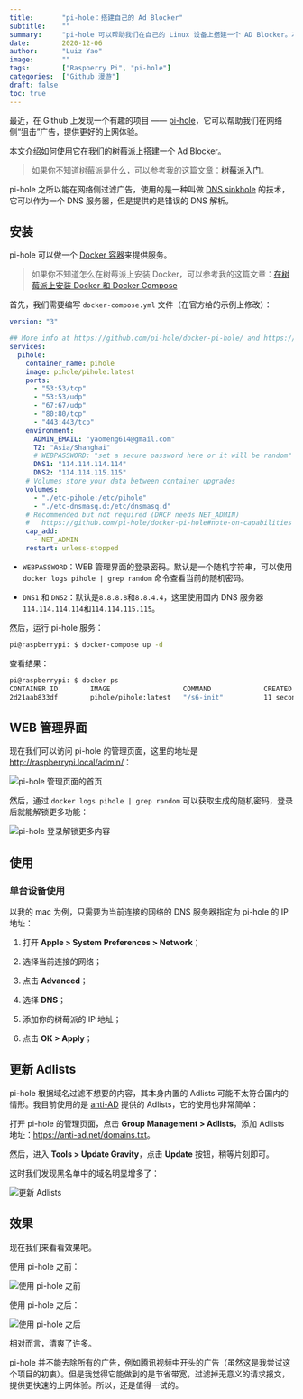 ```yaml
---
title:       "pi-hole：搭建自己的 Ad Blocker"
subtitle:    ""
summary:     "pi-hole 可以帮助我们在自己的 Linux 设备上搭建一个 AD Blocker。本文就是介绍它在树莓派上的一些实践。"
date:        2020-12-06
author:      "Luiz Yao"
image:       ""
tags:        ["Raspberry Pi", "pi-hole"]
categories:  ["Github 漫游"]
draft: false
toc: true
---
```


最近，在 Github 上发现一个有趣的项目 —— [pi-hole](https://github.com/pi-hole/pi-hole)，它可以帮助我们在网络侧“狙击”广告，提供更好的上网体验。

本文介绍如何使用它在我们的树莓派上搭建一个 Ad Blocker。

> 如果你不知道树莓派是什么，可以参考我的这篇文章：[树莓派入门](/blog/post/2020-11-28-raspberry-pi-getting-started)。

pi-hole 之所以能在网络侧过滤广告，使用的是一种叫做 [DNS sinkhole](https://en.wikipedia.org/wiki/DNS_sinkhole) 的技术，它可以作为一个 DNS 服务器，但是提供的是错误的 DNS 解析。

## 安装

pi-hole 可以做一个 [Docker 容器](https://github.com/pi-hole/docker-pi-hole)来提供服务。

>如果你不知道怎么在树莓派上安装 Docker，可以参考我的这篇文章：[在树莓派上安装 Docker 和 Docker Compose](/blog/post/2020-12-05-docker-installation-on-raspberry-pi)

首先，我们需要编写 `docker-compose.yml` 文件（在官方给的示例上修改）：

```yaml
version: "3"

## More info at https://github.com/pi-hole/docker-pi-hole/ and https://docs.pi-hole.net/
services:
  pihole:
    container_name: pihole
    image: pihole/pihole:latest
    ports:
      - "53:53/tcp"
      - "53:53/udp"
      - "67:67/udp"
      - "80:80/tcp"
      - "443:443/tcp"
    environment:
      ADMIN_EMAIL: "yaomeng614@gmail.com"
      TZ: "Asia/Shanghai"
      # WEBPASSWORD: "set a secure password here or it will be random"
      DNS1: "114.114.114.114"
      DNS2: "114.114.115.115"
    # Volumes store your data between container upgrades
    volumes:
      - "./etc-pihole:/etc/pihole"
      - "./etc-dnsmasq.d:/etc/dnsmasq.d"
    # Recommended but not required (DHCP needs NET_ADMIN)
    #   https://github.com/pi-hole/docker-pi-hole#note-on-capabilities
    cap_add:
      - NET_ADMIN
    restart: unless-stopped
```

- `WEBPASSWORD`：WEB 管理界面的登录密码。默认是一个随机字符串，可以使用 `docker logs pihole | grep random` 命令查看当前的随机密码。

- `DNS1` 和 `DNS2`：默认是`8.8.8.8`和`8.8.4.4`，这里使用国内 DNS 服务器`114.114.114.114`和`114.114.115.115`。

然后，运行 pi-hole 服务：

```bash
pi@raspberrypi: $ docker-compose up -d
```

查看结果：

```bash
pi@raspberrypi: $ docker ps
CONTAINER ID        IMAGE                  COMMAND             CREATED             STATUS                            PORTS                                                                                                  NAMES
2d21aab833df        pihole/pihole:latest   "/s6-init"          11 seconds ago      Up 6 seconds (health: starting)   0.0.0.0:53->53/udp, 0.0.0.0:53->53/tcp, 0.0.0.0:80->80/tcp, 0.0.0.0:443->443/tcp, 0.0.0.0:67->67/udp   pihole
```

## WEB 管理界面

现在我们可以访问 pi-hole 的管理页面，这里的地址是 <http://raspberrypi.local/admin/>：

![pi-hole 管理页面的首页](https://gitee.com/luizyao/pictures/raw/master/img/pi-hole-admin-web-homepage.png)

然后，通过 `docker logs pihole | grep random` 可以获取生成的随机密码，登录后就能解锁更多功能：

![pi-hole 登录解锁更多内容](https://gitee.com/luizyao/pictures/raw/master/img/pi-hole-admin-web-after-login.png)

## 使用

### 单台设备使用

以我的 mac  为例，只需要为当前连接的网络的 DNS 服务器指定为 pi-hole 的 IP 地址：

1. 打开 **Apple > System Preferences > Network**；

2. 选择当前连接的网络；
3. 点击 **Advanced**；
4. 选择 **DNS**；
5. 添加你的树莓派的 IP 地址；
6. 点击 **OK > Apply**；

## 更新 Adlists

pi-hole 根据域名过滤不想要的内容，其本身内置的 Adlists 可能不太符合国内的情形。我目前使用的是 [anti-AD](https://github.com/privacy-protection-tools/anti-AD) 提供的 Adlists，它的使用也非常简单：

打开 pi-hole 的管理页面，点击 **Group Management > Adlists**，添加 Adlists 地址：<https://anti-ad.net/domains.txt>。

然后，进入 **Tools > Update Gravity**，点击 **Update** 按钮，稍等片刻即可。

这时我们发现黑名单中的域名明显增多了：

![更新 Adlists](https://gitee.com/luizyao/pictures/raw/master/img/pi-hole-update-adlists.png)

## 效果

现在我们来看看效果吧。

使用 pi-hole 之前：

![使用 pi-hole 之前](https://gitee.com/luizyao/pictures/raw/master/img/pi-hole-disable.png)

使用 pi-hole 之后：

![使用 pi-hole 之后](https://gitee.com/luizyao/pictures/raw/master/img/pi-hole-enable.png)

相对而言，清爽了许多。

pi-hole 并不能去除所有的广告，例如腾讯视频中开头的广告（虽然这是我尝试这个项目的初衷）。但是我觉得它能做到的是节省带宽，过滤掉无意义的请求报文，提供更快速的上网体验。所以，还是值得一试的。

